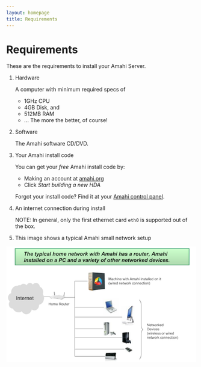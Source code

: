 ```yaml
---
layout: homepage
title: Requirements
---
```

# Requirements

These are the requirements to install your Amahi Server.

1. Hardware

	A computer with minimum required specs of
	* 1GHz CPU
	* 4GB Disk, and
	* 512MB RAM
	* ... The more the better, of course! 

    
1. Software

	The Amahi software CD/DVD.

1. Your Amahi install code

	You can get your *free* Amahi install code by:
	* Making an account at [amahi.org](http://amahi.org) 
	* Click *Start building a new HDA*     

	Forgot your install code?  Find it at your [Amahi control panel](https://www.amahi.org/users).  
       
        
1. An internet connection during install

	NOTE: In general, only the first ethernet card `eth0` is supported out of the box.

1. This image shows a typical Amahi small network setup

<a href="static/images/overview.png" class="fancybox centered" title="Typical Amahi Home Setup"><img src="static/images/overview.png" alt="Typical Amahi Setup" /></a>

<br/>
